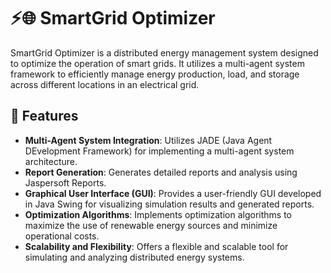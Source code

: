 # ⚡️🌐 SmartGrid Optimizer

SmartGrid Optimizer is a distributed energy management system designed to optimize the operation of smart grids. It utilizes a multi-agent system framework to efficiently manage energy production, load, and storage across different locations in an electrical grid.

## 🚀 Features

- **Multi-Agent System Integration**: Utilizes JADE (Java Agent DEvelopment Framework) for implementing a multi-agent system architecture.
- **Report Generation**: Generates detailed reports and analysis using Jaspersoft Reports.
- **Graphical User Interface (GUI)**: Provides a user-friendly GUI developed in Java Swing for visualizing simulation results and generated reports.
- **Optimization Algorithms**: Implements optimization algorithms to maximize the use of renewable energy sources and minimize operational costs.
- **Scalability and Flexibility**: Offers a flexible and scalable tool for simulating and analyzing distributed energy systems.




